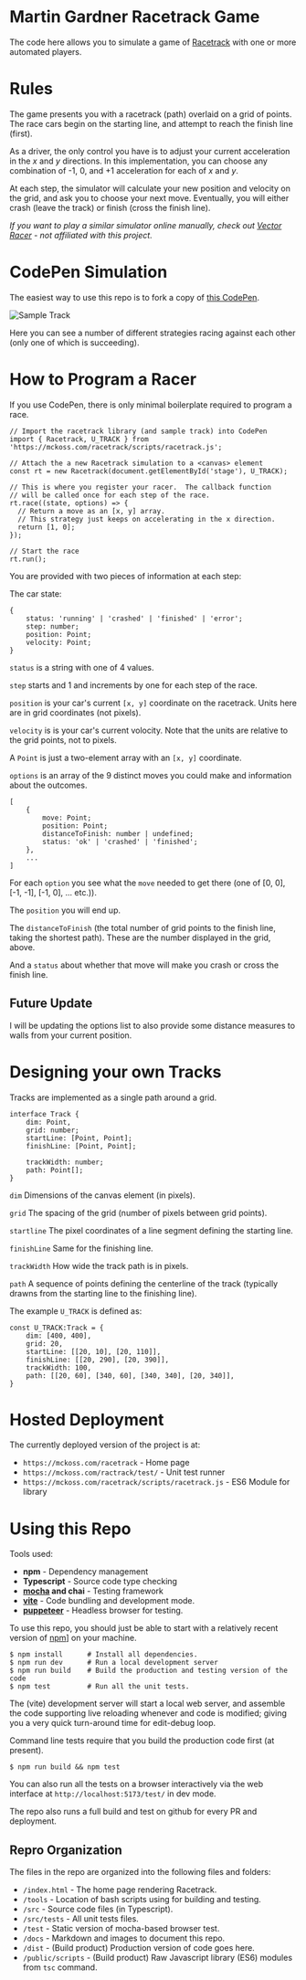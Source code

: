 # Martin Gardner Racetrack Game

The code here allows you to simulate a game of
[Racetrack](https://en.wikipedia.org/wiki/Racetrack_(game)) with one or more
automated players.

# Rules

The game presents you with a racetrack (path) overlaid on a grid of points. The
race cars begin on the starting line, and attempt to reach the finish line
(first).

As a driver, the only control you have is to adjust your current acceleration in
the *x* and *y* directions.  In this implementation, you can choose any
combination of -1, 0, and +1 acceleration for each of *x* and *y*.

At each step, the simulator will calculate your new position and
velocity on the grid, and ask you to choose your next move.  Eventually, you
will either crash (leave the track) or finish (cross the finish line).

*If you want to play a similar simulator online manually, check out [Vector
Racer](http://www.harmmade.com/vectorracer/) - not affiliated with this
project.*

# CodePen Simulation

The easiest way to use this repo is to fork a copy of [this
CodePen](https://codepen.io/mckoss/pen/RwYVmGO).

![Sample Track](docs/sample-track.png)

Here you can see a number of different strategies racing against each other
(only one of which is succeeding).

# How to Program a Racer

If you use CodePen, there is only minimal boilerplate required to program a race.

```
// Import the racetrack library (and sample track) into CodePen
import { Racetrack, U_TRACK } from 'https://mckoss.com/racetrack/scripts/racetrack.js';

// Attach the a new Racetrack simulation to a <canvas> element
const rt = new Racetrack(document.getElementById('stage'), U_TRACK);

// This is where you register your racer.  The callback function
// will be called once for each step of the race.
rt.race((state, options) => {
  // Return a move as an [x, y] array.
  // This strategy just keeps on accelerating in the x direction.
  return [1, 0];
});

// Start the race
rt.run();
```

You are provided with two pieces of information at each step:

The car state:

```
{
    status: 'running' | 'crashed' | 'finished' | 'error';
    step: number;
    position: Point;
    velocity: Point;
}
```

```status``` is a string with one of 4 values.

```step``` starts and 1 and increments by one for each step of the race.

```position``` is your car's current ```[x, y]``` coordinate on the racetrack.
Units here are in grid coordinates (not pixels).

```velocity``` is is your car's current volocity.  Note that the units are
relative to the grid points, not to pixels.

A ```Point``` is just a two-element array with an ```[x, y]``` coordinate.

```options``` is an array of the 9 distinct moves you could make and information
about the outcomes.

```
[
    {
        move: Point;
        position: Point;
        distanceToFinish: number | undefined;
        status: 'ok' | 'crashed' | 'finished';
    },
    ...
]
```

For each ```option``` you see what the ```move``` needed to get there (one of
[0, 0], [-1, -1], [-1, 0], ... etc.)).

The ```position``` you will end up.

The ```distanceToFinish``` (the total number of grid points to the finish line,
taking the shortest path).  These are the number displayed in the grid, above.

And a ```status``` about whether that move will make you crash or cross the
finish line.

## Future Update

I will be updating the options list to also provide some distance measures to
walls from your current position.

# Designing your own Tracks

Tracks are implemented as a single path around a grid.

```
interface Track {
    dim: Point,
    grid: number;
    startLine: [Point, Point];
    finishLine: [Point, Point];

    trackWidth: number;
    path: Point[];
}
```

```dim``` Dimensions of the canvas element (in pixels).

```grid``` The spacing of the grid (number of pixels between grid points).

```startline``` The pixel coordinates of a line segment defining the starting
line.

```finishLine``` Same for the finishing line.

```trackWidth``` How wide the track path is in pixels.

```path``` A sequence of points defining the centerline of the track (typically
drawns from the starting line to the finishing line).

The example ```U_TRACK``` is defined as:

```
const U_TRACK:Track = {
    dim: [400, 400],
    grid: 20,
    startLine: [[20, 10], [20, 110]],
    finishLine: [[20, 290], [20, 390]],
    trackWidth: 100,
    path: [[20, 60], [340, 60], [340, 340], [20, 340]],
}
```

# Hosted Deployment

The currently deployed version of the project is at:

- ```https://mckoss.com/racetrack``` - Home page
- ```https://mckoss.com/ractrack/test/``` - Unit test runner
- ```https://mckoss.com/racetrack/scripts/racetrack.js``` - ES6 Module for library

# Using this Repo

Tools used:

- **npm** - Dependency management
- **Typescript** - Source code type checking
- **[mocha](https://mochajs.org/) and chai** - Testing framework
- **[vite](https://vitejs.dev/)** - Code bundling and development mode.
- **[puppeteer](https://pptr.dev/)** - Headless browser for testing.

To use this repo, you should just be able to start with a relatively recent
version of
[npm](https://docs.npmjs.com/downloading-and-installing-node-js-and-npm)] on
your machine.

```
$ npm install      # Install all dependencies.
$ npm run dev      # Run a local development server
$ npm run build    # Build the production and testing version of the code
$ npm test         # Run all the unit tests.
```

The (vite) development server will start a local web server, and assemble the
code supporting live reloading whenever and code is modified; giving you a very
quick turn-around time for edit-debug loop.

Command line tests require that you build the production code first (at present).

```
$ npm run build && npm test
```

You can also run all the tests on a browser interactively via the web interface
at ```http://localhost:5173/test/``` in dev mode.

The repo also runs a full build and test on github for every PR and deployment.

## Repro Organization

The files in the repo are organized into the following files and folders:

- ```/index.html``` - The home page rendering Racetrack.
- ```/tools``` - Location of bash scripts using for building and testing.
- ```/src``` - Source code files (in Typescript).
- ```/src/tests``` - All unit tests files.
- ```/test``` - Static version of mocha-based browser test.
- ```/docs``` - Markdown and images to document this repo.
- ```/dist``` - (Build product) Production version of code goes here.
- ```/public/scripts``` - (Build product) Raw Javascript library (ES6) modules from
  ```tsc``` command.
